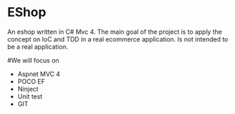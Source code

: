 # EShop
An eshop written in C# Mvc 4. The main goal of the project is to apply the concept on IoC and TDD in a real ecommerce application. Is not intended to be a real application. 

#We will focus on
<ul>
<li>Aspnet MVC 4</li>
<li>POCO EF</li>
<li>Ninject</li>
<li>Unit test</li>
<li>GIT</li>
</ul>


